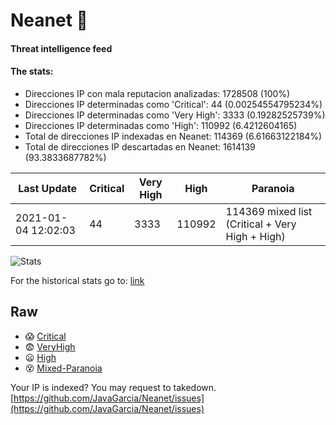 # Neanet :hocho:
#### Threat intelligence feed
#### The stats:

- Direcciones IP con mala reputacion analizadas: 1728508 (100%)
- Direcciones IP determinadas como 'Critical':  44 (0.00254554795234%)
- Direcciones IP determinadas como 'Very High':  3333 (0.19282525739%)
- Direcciones IP determinadas como 'High':  110992 (6.4212604165)
- Total de direcciones IP indexadas en Neanet:  114369 (6.61663122184%)
- Total de direcciones IP descartadas en Neanet:  1614139 (93.3833687782%)

| Last Update | Critical | Very High | High | Paranoia |
| --- | --- | --- | --- | --- |
| 2021-01-04 12:02:03 | 44 | 3333 | 110992 | 114369 mixed list (Critical + Very High + High)|

![Stats](https://docs.google.com/spreadsheets/d/e/2PACX-1vSnaNMIXVabIpDJjufMlzH7poXnshF3mgd8Is1g9ytUEzVsP5my4Trn8f-xkoLLQ38xpL3HtmUexLo6/pubchart?oid=501124687&format=image)

For the historical stats go to: [link](/stats.csv)
## Raw
- :scream: [Critical](https://raw.githubusercontent.com/JavaGarcia/Neanet/master/blacklists/neanet_critical.txt)
- :fearful: [VeryHigh](https://raw.githubusercontent.com/JavaGarcia/Neanet/master/blacklists/neanet_veryHigh.txtt)
- :frowning: [High](https://raw.githubusercontent.com/JavaGarcia/Neanet/master/blacklists/neanet_high.txt)
- :dizzy_face: [Mixed-Paranoia](https://raw.githubusercontent.com/JavaGarcia/Neanet/master/blacklists/neanet_all.txt)


Your IP is indexed? You may request to takedown. [https://github.com/JavaGarcia/Neanet/issues](https://github.com/JavaGarcia/Neanet/issues)


































































































































































































































































































































































































































































































































































































































































































































































































































































































































































































































































































































































































































































































































































































































































































































































































































































































































































































































































































































































































































































































































































































































































































































































































































































































































































































































































































































































































































































































































































































































































































































































































































































































































































































